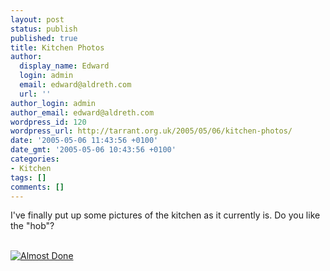```yaml
---
layout: post
status: publish
published: true
title: Kitchen Photos
author:
  display_name: Edward
  login: admin
  email: edward@aldreth.com
  url: ''
author_login: admin
author_email: edward@aldreth.com
wordpress_id: 120
wordpress_url: http://tarrant.org.uk/2005/05/06/kitchen-photos/
date: '2005-05-06 11:43:56 +0100'
date_gmt: '2005-05-06 10:43:56 +0100'
categories:
- Kitchen
tags: []
comments: []
---
```

<p>I've finally put up some pictures of the kitchen as it currently is.  Do you like the "hob"?</p>
<p><a href="http://tarrant.org.uk/v/kitchen/kitchenalmost/"><br />
<img src="http://tarrant.org.uk/d/407-2/kitchenalmost.jpg?g2_GALLERYSID=e5e1dddb92e367838451623a9b041b95" alt="Almost Done" /></a></p>
